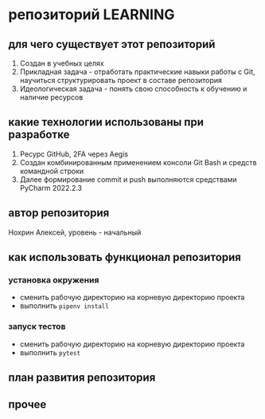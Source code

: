 # репозиторий LEARNING

## для чего существует этот репозиторий
1. Создан в учебных целях
2. Прикладная задача - отработать практические навыки работы с Git, научиться структурировать проект в составе репозитория
3. Идеологическая задача - понять свою способность к обучению и наличие ресурсов
   
## какие технологии использованы при разработке
1. Ресурс GitHub, 2FA через Aegis
2. Создан комбинированным применением консоли Git Bash и средств командной строки
3. Далее формирование commit и push выполняются средствами PyCharm 2022.2.3

## автор репозитория
Нохрин Алексей, уровень - начальный

## как использовать функционал репозитория

### установка окружения
- сменить рабочую директорию на корневую директорию проекта
- выполнить `pipenv install`

### запуск тестов
- сменить рабочую директорию на корневую директорию проекта
- выполнить `pytest`

## план развития репозитория

## прочее
